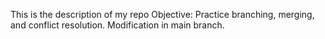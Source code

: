 This is the description of my repo
Objective: Practice branching, merging, and conflict resolution.
Modification in main branch.